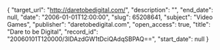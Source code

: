 {
  "target_url": "http://daretobedigital.com/", 
  "description": "", 
  "end_date": null, 
  "date": "2006-01-01T12:00:00", 
  "slug": 65208641, 
  "subject": "Video Games", 
  "publisher": "daretobedigital.com", 
  "open_access": true, 
  "title": "Dare to be Digital", 
  "record_id": "20060101T120000/3lDAzdGW1tDciQAdqSBPAQ==", 
  "start_date": null
}

